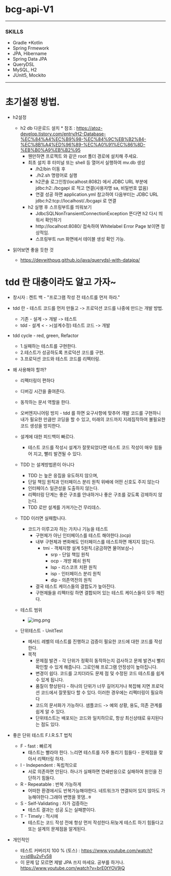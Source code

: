 # bcg-api-V1

---
<h3>SKILLS</h3>

* Gradle
  *Kotlin
* Spring Frmework
* JPA, Hibername
* Spring Data JPA
* QueryDSL
* MySQL, H2
* JUnit5, Mockito

---

# 초기설정 방법.

* h2설정
    * h2 db 다운로드 설치
        *
      참조 : https://atoz-develop.tistory.com/entry/H2-Database-%EC%84%A4%EC%B9%98-%EC%84%9C%EB%B2%84-%EC%8B%A4%ED%96%89-%EC%A0%91%EC%86%8D-%EB%B0%A9%EB%B2%95
        * 웬만하면 프로젝트 와 같은 root 폴더 경로에 설치해 주세요.
        * 최초 설치 후 터미널 또는 shell 등 열어서 실행하여 mv.db 생성
            * /h2/bin 이동 후
            * ./h2.sh 명령어로 실행
            * h2콘솔 로그인창(localhost:8082) 에서 JDBC URL 부분에 jdbc:h2:./bcgapi 로 적고 연결(사용자명 sa, 비밀번호 없음)
            * 연결 성공 하면 application.yml 참고하여 다음부터는 JDBC URL jdbc:h2:tcp://localhost/./bcgapi 로 연결
        * h2 실행 후 스프링부트를 띄워보기
            * JdbcSQLNonTransientConnectionException 뜬다면 h2 다시 띄워서 확인하기
            * http://localhost:8080/ 접속하여 Whitelabel Error Page 보이면 정상적임.
            * 스프링부트 run 화면에서 테이블 생성 확인 가능.

* 읽어보면 좋을 듯한 것
    * https://devwithpug.github.io/java/querydsl-with-datajpa/

# tdd 란 대충이라도 알고 가자~

* 창시자 : 켄트 백 - "프로그램 작성 전 테스트를 먼저 하라."
* tdd 란 - 테스트 코드를 먼저 만들고 -> 프로덕션 코드를 나중에 만드는 개발 방법.
    * 기존 - 설계 -> 개발 -> 테스트
    * tdd - 설계 < - >(설계수정) 테스트 코드 -> 개발
* tdd cycle - red, green, Refactor
    * 1.실패하는 테스트를 구현한다.
    * 2.테스트가 성공하도록 프로덕션 코드를 구현.
    * 3.프로덕션 코드와 테스트 코드를 리펙터링.
* 왜 사용해야 할까?
    * 리펙터링이 편하다
    * 디버깅 시간을 줄여준다.
    * 동작하는 문서 역할을 한다.
    * 오버엔지니어링 방지 - tdd 를 하면 요구사항에 맞추어 개발 코드를 구현하니 내가 필요한 만큼만 코딩을 할 수 있고, 미래의 코드까지 지레짐작하여 불필요한 코드 생성을 방지한다.
    * 설계에 대한 피드백이 빠르다.
        * 테스트 코드를 작성시 설계가 잘못되었다면 테스트 코드 작성이 매우 힘들어 지고, 빨리 발견될 수 있다.
    * TDD 는 설계방법론이 아니다
        * TDD 는 높은 응집을 유도하지 않으며,
        * 단일 책임 원칙과 인터페이스 분리 원칙 위배에 어떤 신호도 주지 않는다
        * 인터페이스 일관성을 도출하지 않는다.
        * 리펙터링 단계는 좋은 구조를 안내하거나 좋은 구조를 갖도록 강제하지 않는다.
        * TDD 로만 설계를 가져가는건 무리데스.

    * TDD 이러면 실패합니다.
        * 코드가 이루고자 하는 가치나 기능을 테스트
            * 구현체가 아닌 인터페이스를 테스트 해야한다.(ocp)
            * 내부 구현체과 변화해도 인터페이스를 테스트하면 깨지지 않는다.
                * tmi - 객체지향 설계 5원칙.(궁금하면 물어보삼~)
                    * srp - 단일 책임 원칙
                    * ocp - 개방 폐쇠 원칙
                    * lsp - 리스코프 치환 원칙
                    * isp - 인터페이스 분리 원칙
                    * dip - 의존역전의 원칙
            * 결국 테스트 케이스들의 결합도가 높아진다.
            * 구현체들을 리펙터링 하면 결합되어 있는 테스트 케이스들이 모두 깨진다.

    * 테스트 범위
        * ![img.png](img.png)
    * 단위테스트 - UnitTest
        * 메서드 레벨의 테스트를 진행하고 검증이 필요한 코드에 대한 코드를 작성한다.
        * 목적
            * 문제점 발견 - 각 단위가 정확히 동작하는지 검사하고 문제 발견시 빨리 확인할 수 있게 해줍니다. 그로인해 프로그램 안정성이 높아집니다.
            * 변경이 쉽다. 코드를 고치더라도 문제 점 및 수정된 코드 테스트를 쉽게 수 있게 됩니다.
            * 품질이 향상된다 - 하나의 단위가 너무 길어지거나 복잡해 지면 프로덕션 코드에서 잘못됬다 할 수 있다. 이러한 경우에는 리펙터링이 필요하다
            * 코드의 문서화가 가능하다. 샘플코드 -> 예외 상황, 용도, 의존 관계를 쉽게 알 수 있다.
            * 단위테스트는 배포되는 코드와 일치하므로, 항상 최신상태로 유지된다는 점도 있다.

* 좋은 단위 테스트 F.I.R.S.T 법칙
    * F - fast : 빠르게
        * 태스트는 빨라야 한다. 느리면 테스트를 자주 돌리기 힘들다 - 문제점을 찾아서 리펙터링 하자.
    * I - Independent : 독립적으로
        * 서로 의존하면 안된다. 하나가 실패하면 연쇄반응으로 실패하여 원인을 진단하기 힘들다.
    * R - Repeatable : 반복 가능하게
        * 어떠한 환경에서도 반복가능해야한다. 네트워크가 연결되어 있지 않아도 가능해야한다.그래야 변명을 못댐..ㅎ
    * S - Self-Validating : 자가 검증하는
        * 테스트 결과는 성공 도는 실패뿐이다.
    * T - Timely : 적시에
        * 테스트는 코드 작성 전에 항상 먼저 작성한다.뒤늦게 테스트 하기 힘들다고 또는 설계의 문제점을 알게된다.


* 개인적인
    * 테스트 커버리지 100 % (토스) : https://www.youtube.com/watch?v=jdlBu2vFv58
    * 이 문제 답 모르면 제발 JPA 쓰지 마세요. 공부를 하거나. https://www.youtube.com/watch?v=brE0tYOV9jQ